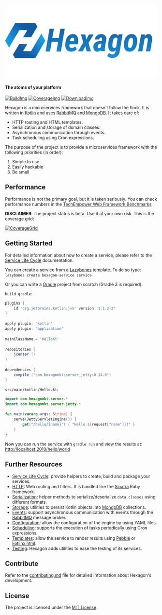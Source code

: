 ![logo](hexagon_site/assets/tile-wide.png)
#### The atoms of your platform

[![BuildImg]][Build] [![CoverageImg]][Coverage] [![DownloadImg]][Download]

[BuildImg]: https://img.shields.io/travis/hexagonkt/hexagon.svg?colorA=0000FF&style=flat-square
[Build]: https://travis-ci.org/hexagonkt/hexagon

[CoverageImg]:
  https://img.shields.io/codecov/c/github/hexagonkt/hexagon.svg?colorA=0000FF&style=flat-square
[Coverage]: https://codecov.io/gh/hexagonkt/hexagon

[DownloadImg]:
  https://img.shields.io/bintray/v/jamming/maven/hexagon_core.svg?colorA=0000FF&style=flat-square
[Download]: https://bintray.com/jamming/maven/hexagon_core/_latestVersion

Hexagon is a microservices framework that doesn't follow the flock. It is written in [Kotlin] and
uses [RabbitMQ] and [MongoDB]. It takes care of:

* HTTP routing and HTML templates.
* Serialization and storage of domain classes.
* Asynchronous communication through events.
* Task scheduling using Cron expressions.

The purpose of the project is to provide a microservices framework with the following priorities
(in order):

1. Simple to use
2. Easily hackable
3. Be small

## Performance

Performance is not the primary goal, but it is taken seriously. You can check performance numbers
in the [TechEmpower Web Framework Benchmarks](https://www.techempower.com/benchmarks)

**DISCLAIMER**: The project status is beta. Use it at your own risk. This is the coverage grid:

[![CoverageGrid]][Coverage]

[CoverageGrid]: https://codecov.io/gh/hexagonkt/hexagon/branch/master/graphs/tree.svg
[Kotlin]: http://kotlinlang.org
[RabbitMQ]: http://www.rabbitmq.com
[MongoDB]: https://www.mongodb.com

## Getting Started

For detailed information about how to create a service, please refer to the [Service Life Cycle]
documentation.

You can create a service from a [Lazybones] template. To do so type:
`lazybones create hexagon-service service`

Or you can write a [Gradle] project from scratch (Gradle 3 is required):

`build.gradle`:

```groovy
plugins {
    id 'org.jetbrains.kotlin.jvm' version '1.1.2-2'
}

apply plugin: "kotlin"
apply plugin: "application"

mainClassName = 'HelloKt'

repositories {
    jcenter ()
}

dependencies {
    compile ("com.hexagonkt:server_jetty:0.14.0")
}
```

`src/main/kotlin/Hello.kt`:

```kotlin
import com.hexagonkt.server.*
import com.hexagonkt.server.jetty.*

fun main(vararg args: String) {
    serve(JettyServletEngine()) {
        get("/hello/{name}") { "Hello ${request["name"]}!" }
    }
}
```

Now you can run the service with `gradle run` and view the results at:
[http://localhost:2010/hello/world](http://localhost:2010/hello/world)

[Lazybones]: https://github.com/pledbrook/lazybones
[Gradle]: https://gradle.org/

## Further Resources

* [Service Life Cycle]: provide helpers to create, build and package your services.
* [HTTP]: Web routing and filters. It is handled like the [Sinatra] Ruby framework.
* [Serialization]: helper methods to serialize/deserialize `data classes` using different formats.
* [Storage]: utilities to persist Kotlin objects into [MongoDB] collections.
* [Events]: support asynchronous communication with events through the [RabbitMQ] message broker.
* [Configuration]: allow the configuration of the engine by using YAML files.
* [Scheduling]: supports the execution of tasks periodically using Cron expressions.
* [Templates]: allow the service to render results using [Pebble] or [kotlinx.html].
* [Testing]: Hexagon adds utilities to ease the testing of its services.

[Sinatra]: http://sinatrarb.com
[Pebble]: http://www.mitchellbosecke.com/pebble/home
[kotlinx.html]: https://github.com/Kotlin/kotlinx.html

[Service Life Cycle]: http://hexagonkt.com/life_cycle.html
[HTTP]: http://hexagonkt.com/rest.html
[Serialization]: http://hexagonkt.com/serialization.html
[Storage]: http://hexagonkt.com/storage.html
[Events]: http://hexagonkt.com/events.html
[Configuration]: http://hexagonkt.com/configuration.html
[Templates]: http://hexagonkt.com/templates.html
[Scheduling]: http://hexagonkt.com/scheduling.html
[Testing]: http://hexagonkt.com/testing.html

## Contribute

Refer to the [contributing.md](contributing.md) file for detailed information about Hexagon's
development.

## License

The project is licensed under the [MIT License](license.md).
